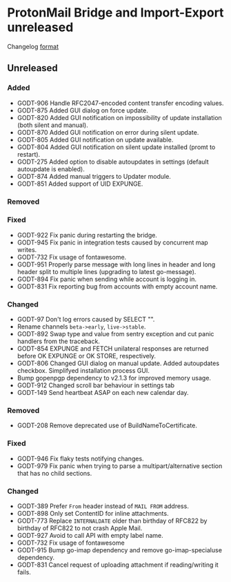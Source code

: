 # ProtonMail Bridge and Import-Export unreleased

Changelog [format](http://keepachangelog.com/en/1.0.0/)

## Unreleased

### Added
* GODT-906 Handle RFC2047-encoded content transfer encoding values.
* GODT-875 Added GUI dialog on force update.
* GODT-820 Added GUI notification on impossibility of update installation (both silent and manual).
* GODT-870 Added GUI notification on error during silent update.
* GODT-805 Added GUI notification on update available.
* GODT-804 Added GUI notification on silent update installed (promt to restart).
* GODT-275 Added option to disable autoupdates in settings (default autoupdate is enabled).
* GODT-874 Added manual triggers to Updater module.
* GODT-851 Added support of UID EXPUNGE.

### Removed

### Fixed
* GODT-922 Fix panic during restarting the bridge.
* GODT-945 Fix panic in integration tests caused by concurrent map writes.
* GODT-732 Fix usage of fontawesome.
* GODT-951 Properly parse message with long lines in header and long header split to multiple lines (upgrading to latest go-message).
* GODT-894 Fix panic when sending while account is logging in.
* GODT-831 Fix reporting bug from accounts with empty account name.

### Changed
* GODT-97 Don't log errors caused by SELECT "".
* Rename channels `beta->early`, `live->stable`.
* GODT-892 Swap type and value from sentry exception and cut panic handlers from the traceback.
* GODT-854 EXPUNGE and FETCH unilateral responses are returned before OK EXPUNGE or OK STORE, respectively.
* GODT-806 Changed GUI dialog on manual update. Added autoupdates checkbox. Simplifyed installation process GUI.
* Bump gopenpgp dependency to v2.1.3 for improved memory usage.
* GODT-912 Changed scroll bar behaviour in settings tab
* GODT-149 Send heartbeat ASAP on each new calendar day.

### Removed
* GODT-208 Remove deprecated use of BuildNameToCertificate.

### Fixed
* GODT-946 Fix flaky tests notifying changes.
* GODT-979 Fix panic when trying to parse a multipart/alternative section that has no child sections.
### Changed
* GODT-389 Prefer `From` header instead of `MAIL FROM` address.
* GODT-898 Only set ContentID for inline attachments.
* GODT-773 Replace `INTERNALDATE` older than birthday of RFC822 by birthday of RFC822 to not crash Apple Mail.
* GODT-927 Avoid to call API with empty label name.
* GODT-732 Fix usage of fontawesome
* GODT-915 Bump go-imap dependency and remove go-imap-specialuse dependency.
* GODT-831 Cancel request of uploading attachment if reading/writing it fails.
